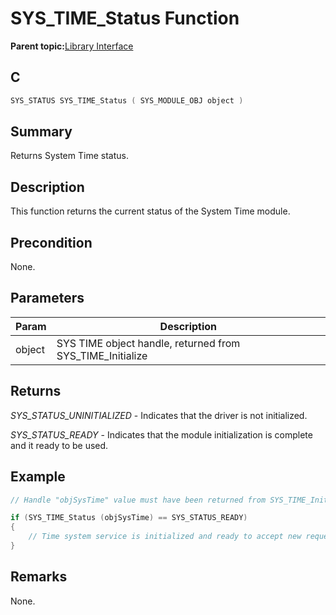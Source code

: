 # SYS\_TIME\_Status Function

**Parent topic:**[Library Interface](GUID-3D84F884-122D-4A4A-95DA-DFD8C2E84650.md)

## C

```c
SYS_STATUS SYS_TIME_Status ( SYS_MODULE_OBJ object )
```

## Summary

Returns System Time status.

## Description

This function returns the current status of the System Time module.

## Precondition

None.

## Parameters

|Param|Description|
|-----|-----------|
|object|SYS TIME object handle, returned from SYS\_TIME\_Initialize|

## Returns

*SYS\_STATUS\_UNINITIALIZED* - Indicates that the driver is not initialized.

*SYS\_STATUS\_READY* - Indicates that the module initialization is complete and it ready to be used.

## Example

```c
// Handle "objSysTime" value must have been returned from SYS_TIME_Initialize.

if (SYS_TIME_Status (objSysTime) == SYS_STATUS_READY)
{
    // Time system service is initialized and ready to accept new requests.
}
```

## Remarks

None.

